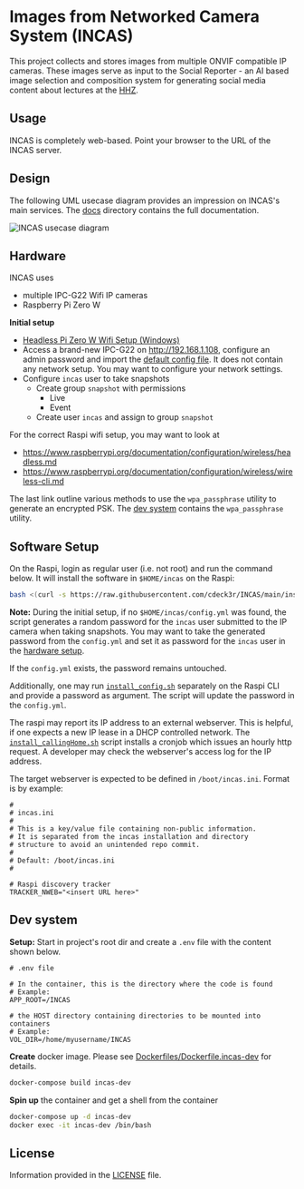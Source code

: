# Images from Networked Camera System (INCAS) 

This project collects and stores images from multiple ONVIF compatible IP cameras. 
These images serve as input to the Social Reporter - an AI based image selection and composition system for 
generating social media content about lectures at the [HHZ](https://www.hhz.de/master/digital-business-engineering/).


## Usage

INCAS is completely web-based. Point your browser to the URL of the INCAS server.

## Design 

The following UML usecase diagram provides an impression on INCAS's main services. The [docs](docs/) directory contains the full documentation.

![INCAS usecase diagram](http://www.plantuml.com/plantuml/png/KypCIyufJKajBSfHo2WfAIYsqjSlIYpNIyyioIXDAYrEBKhEpoj9pIlHIyxFrKzEIKtEDYxIz_HpTWpMpqtCpDDFoKykrYzDZWUQarYiLr9H0W00)

## Hardware 

INCAS uses  

* multiple IPC-G22 Wifi IP cameras
* Raspberry Pi Zero W

**Initial setup**

* [Headless Pi Zero W Wifi Setup (Windows)](https://desertbot.io/blog/headless-pi-zero-w-wifi-setup-windows)
* Access a brand-new IPC-G22 on http://192.168.1.108, configure an admin password and import the [default config file](install/defaultConfigFile.backup). It does not contain any network setup. You may want to configure your network settings.
* Configure `incas` user to take snapshots
    * Create group `snapshot` with permissions 
        * Live
        * Event
    * Create user `incas` and assign to group `snapshot`

For the correct Raspi wifi setup, you may want to look at

* https://www.raspberrypi.org/documentation/configuration/wireless/headless.md
* https://www.raspberrypi.org/documentation/configuration/wireless/wireless-cli.md

The last link outline various methods to use the `wpa_passphrase` utility to generate an encrypted PSK. The [dev system](#dev-system) contains the `wpa_passphrase` utility.

## Software Setup

On the Raspi, login as regular user (i.e. not root) and run the command below. It will install the software in `$HOME/incas` on the Raspi:

```bash
bash <(curl -s https://raw.githubusercontent.com/cdeck3r/INCAS/main/install/install.sh)
```

**Note:** During the initial setup, if no `$HOME/incas/config.yml` was found, the script generates a random password for the `incas` user submitted to the IP camera when taking snapshots. You may want to take the generated password from the `config.yml` and set it as password for the `incas` user in the [hardware setup](#hardware).

If the `config.yml` exists, the password remains untouched.

Additionally, one may run [`install_config.sh`](install/install_config.sh) separately on the Raspi CLI and provide a password as argument. The script will update the password in the `config.yml`.


The raspi may report its IP address to an external webserver. This is helpful, if one expects a new IP lease in a DHCP controlled network. The [`install_callingHome.sh`](install/install_callingHome.sh) script installs a cronjob which issues an hourly http request. A developer may check the webserver's access log for the IP address. 

The target webserver is expected to be defined in `/boot/incas.ini`. Format is by example:

```
#
# incas.ini
#
# This is a key/value file containing non-public information. 
# It is separated from the incas installation and directory 
# structure to avoid an unintended repo commit.
#
# Default: /boot/incas.ini
# 

# Raspi discovery tracker
TRACKER_NWEB="<insert URL here>"

```

## Dev system

**Setup:** Start in project's root dir and create a `.env` file with the content shown below.
```
# .env file

# In the container, this is the directory where the code is found
# Example:
APP_ROOT=/INCAS

# the HOST directory containing directories to be mounted into containers
# Example:
VOL_DIR=/home/myusername/INCAS
```

**Create** docker image. Please see [Dockerfiles/Dockerfile.incas-dev](Dockerfiles/Dockerfile.incas-dev) for details.
```bash
docker-compose build incas-dev
```

**Spin up** the container and get a shell from the container
```bash
docker-compose up -d incas-dev
docker exec -it incas-dev /bin/bash
```

## License

Information provided in the [LICENSE](LICENSE) file.

